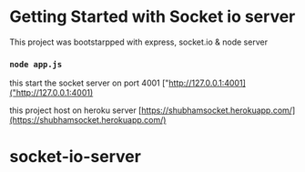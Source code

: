 # Getting Started with Socket io server

This project was bootstarpped with express, socket.io & node server

### `node app.js`

this start the socket server on port 4001 ["http://127.0.0.1:4001]("http://127.0.0.1:4001)

this project host on heroku server [https://shubhamsocket.herokuapp.com/](https://shubhamsocket.herokuapp.com/)

# socket-io-server
